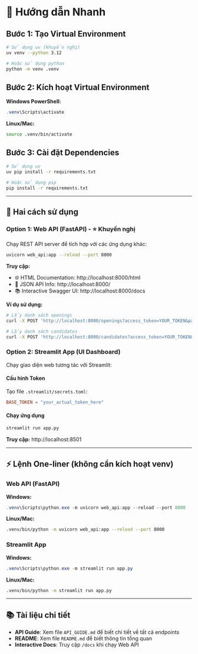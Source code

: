 # 🚀 Hướng dẫn Nhanh

## Bước 1: Tạo Virtual Environment
```bash
# Sử dụng uv (khuyến nghị)
uv venv --python 3.12

# Hoặc sử dụng python
python -m venv .venv
```

## Bước 2: Kích hoạt Virtual Environment

**Windows PowerShell:**
```powershell
.venv\Scripts\activate
```

**Linux/Mac:**
```bash
source .venv/bin/activate
```

## Bước 3: Cài đặt Dependencies
```bash
# Sử dụng uv
uv pip install -r requirements.txt

# Hoặc sử dụng pip
pip install -r requirements.txt
```

---

## 🎯 Hai cách sử dụng

### Option 1: Web API (FastAPI) - ⭐ Khuyến nghị

Chạy REST API server để tích hợp với các ứng dụng khác:

```bash
uvicorn web_api:app --reload --port 8000
```

**Truy cập:**
- 🌐 HTML Documentation: http://localhost:8000/html
- 📄 JSON API Info: http://localhost:8000/
- 📚 Interactive Swagger UI: http://localhost:8000/docs

**Ví dụ sử dụng:**
```bash
# Lấy danh sách openings
curl -X POST 'http://localhost:8000/openings?access_token=YOUR_TOKEN&page=1&num_per_page=50'

# Lấy danh sách candidates
curl -X POST 'http://localhost:8000/candidates?access_token=YOUR_TOKEN&opening_id=9346&page=1'
```

### Option 2: Streamlit App (UI Dashboard)

Chạy giao diện web tương tác với Streamlit:

#### Cấu hình Token
Tạo file `.streamlit/secrets.toml`:
```toml
BASE_TOKEN = "your_actual_token_here"
```

#### Chạy ứng dụng
```bash
streamlit run app.py
```

**Truy cập:** http://localhost:8501

---

## ⚡ Lệnh One-liner (không cần kích hoạt venv)

### Web API (FastAPI)
**Windows:**
```powershell
.venv\Scripts\python.exe -m uvicorn web_api:app --reload --port 8000
```

**Linux/Mac:**
```bash
.venv/bin/python -m uvicorn web_api:app --reload --port 8000
```

### Streamlit App
**Windows:**
```powershell
.venv\Scripts\python.exe -m streamlit run app.py
```

**Linux/Mac:**
```bash
.venv/bin/python -m streamlit run app.py
```

---

## 📚 Tài liệu chi tiết

- **API Guide**: Xem file `API_GUIDE.md` để biết chi tiết về tất cả endpoints
- **README**: Xem file `README.md` để biết thông tin tổng quan
- **Interactive Docs**: Truy cập `/docs` khi chạy Web API
